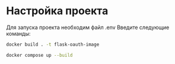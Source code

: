 # Настройка проекта

Для запуска проекта необходим файл .env
Введите следующие команды:

```bash
docker build . -t flask-oauth-image
```
```bash
docker compose up --build 
```
